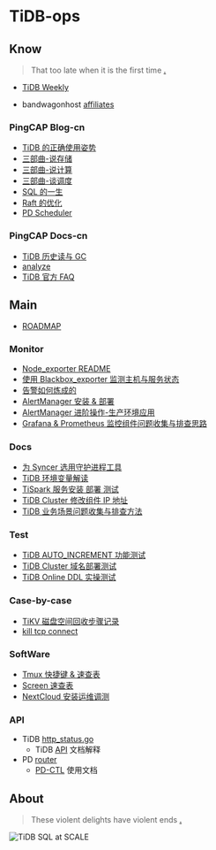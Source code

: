 # TiDB-ops

## Know

> That too late when it is the first time [.](https://www.google.com/ "Google")

- [TiDB Weekly](http://weekly.pingcap.com "Weekly update in TiDB")

- bandwagonhost [affiliates](https://bandwagonhost.com/aff.php?aff=1572)

### PingCAP Blog-cn

- [TiDB 的正确使用姿势](https://github.com/pingcap/blog-cn/blob/master/how-to-use-tidb.md "如果整篇文章你只想记住一句话，那就是数据条数少于 5000w 的场景下通常用不到 TiDB，TiDB 是为大规模的数据场景设计的。如果还想记住一句话，那就是单机 MySQL 能满足的场景也用不到 TiDB。")
- [三部曲-说存储](https://github.com/pingcap/blog-cn/blob/master/tidb-internal-1.md)
- [三部曲-说计算](https://github.com/pingcap/blog-cn/blob/master/tidb-internal-2.md)
- [三部曲-谈调度](https://github.com/pingcap/blog-cn/blob/master/tidb-internal-3.md)
- [SQL 的一生](https://github.com/pingcap/blog-cn/blob/master/tidb-source-code-reading-3.md)
- [Raft 的优化](https://github.com/pingcap/blog-cn/blob/master/optimizing-raft-in-tikv.md)
- [PD Scheduler](https://github.com/pingcap/blog-cn/blob/master/pd-scheduler.md)

### PingCAP Docs-cn

- [TiDB 历史读与 GC](https://github.com/pingcap/docs-cn/blob/master/op-guide/history-read.md)
- [analyze](https://github.com/pingcap/docs-cn/blob/master/sql/statistics.md)
- [TiDB 官方 FAQ](https://github.com/pingcap/docs-cn/blob/master/FAQ.md "TiDB 官方 FAQ")

## Main

- [ROADMAP](ROADMAP.md)

### Monitor

- [Node_exporter README](Monitor/170601-Node_exporter.md)
- [使用 Blackbox_exporter 监测主机与服务状态](Monitor/180401-blackbox_exporter.md)
- [告警如何炼成的](Monitor/171212-Alert-Mind.md)
- [AlertManager 安装 & 部署](Monitor/180323-AlertManager-Deploy.md)
- [AlertManager 进阶操作-生产环境应用](Monitor/180412-Alert.rules.md)
- [Grafana & Prometheus 监控组件问题收集与排查思路](Monitor/170909-Monitor-FAQ.md)

### Docs

- [为 Syncer 选用守护进程工具](Docs/180323-Systemd-Syncer.md)
- [TiDB 环境变量解读](Docs/180411-TiDB-vars.md)
- [TiSpark 服务安装 部署 测试](Docs/180416-TiSpark-deploy.md)
- [TiDB Cluster 修改组件 IP 地址](Docs/180327-TiDB-IP.md)
- [TiDB 业务场景问题收集与排查方法](Case/180315-TiDB-FAQ.md)

### Test

- [TiDB AUTO_INCREMENT 功能测试](Test/180327-AutoIncrementTest.md)
- [TiDB Cluster 域名部署测试](Test/180406-TiDB-Domain.md)
- [TiDB Online DDL 实操测试](Test/171010-TiDB-Online-DDL.md)

### Case-by-case

- [TiKV 磁盘空间回收步骤记录](Case-by-case/180503-Disk-Space-recovery.md)
- [kill tcp connect](Case-by-case/180505-tcpkill.md)

### SoftWare

- [Tmux 快捷键 & 速查表](SoftWare/tmux.md)
- [Screen 速查表](SoftWare/screen.md)
- [NextCloud 安装运维调测](SoftWare/nextcloud.md)

### API

- TiDB [http_status.go](https://github.com/pingcap/tidb/blob/master/server/http_status.go)
  - TiDB [API](https://github.com/pingcap/tidb/blob/master/docs/tidb_http_api.md) 文档解释
- PD [router](https://github.com/pingcap/pd/blob/master/server/api/router.go)
  - [PD-CTL](https://github.com/pingcap/docs-cn/blob/master/op-guide/horizontal-scale.md) 使用文档

## About

> These violent delights have violent ends [.](https://github.com/BigerCAP/tidb-ops "Westworld")

![TiDB SQL at SCALE](https://raw.githubusercontent.com/BigerCAP/tidb-ops/master/Media/about-logo.png "A Distributed HTAP database compatible with the MySQL protocol")
